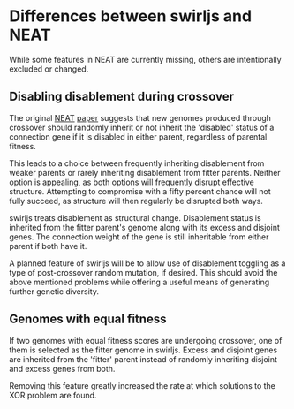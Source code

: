 # Differences between swirljs and NEAT

While some features in NEAT are currently missing, others are intentionally
excluded or changed.

## Disabling disablement during crossover

The original [NEAT](http://www.cs.ucf.edu/~kstanley/neat.html)
[paper](http://nn.cs.utexas.edu/downloads/papers/stanley.ec02.pdf) suggests
that new genomes produced through crossover should randomly inherit or not
inherit the 'disabled' status of a connection gene if it is disabled in either
parent, regardless of parental fitness.

This leads to a choice between frequently inheriting disablement from weaker
parents or rarely inheriting disablement from fitter parents.
Neither option is appealing, as both options will frequently disrupt effective
structure.
Attempting to compromise with a fifty percent chance will not fully succeed, as
structure will then regularly be disrupted both ways.

swirljs treats disablement as structural change.
Disablement status is inherited from the fitter parent's genome along with its
excess and disjoint genes.
The connection weight of the gene is still inheritable from either parent if
both have it.

A planned feature of swirljs will be to allow use of disablement toggling as a
type of post-crossover random mutation, if desired.
This should avoid the above mentioned problems while offering a useful means of
generating further genetic diversity.

## Genomes with equal fitness

If two genomes with equal fitness scores are undergoing crossover, one of them
is selected as the fitter genome in swirljs.
Excess and disjoint genes are inherited from the 'fitter' parent instead of
randomly inheriting disjoint and excess genes from both.

Removing this feature greatly increased the rate at which solutions to the XOR
problem are found.

